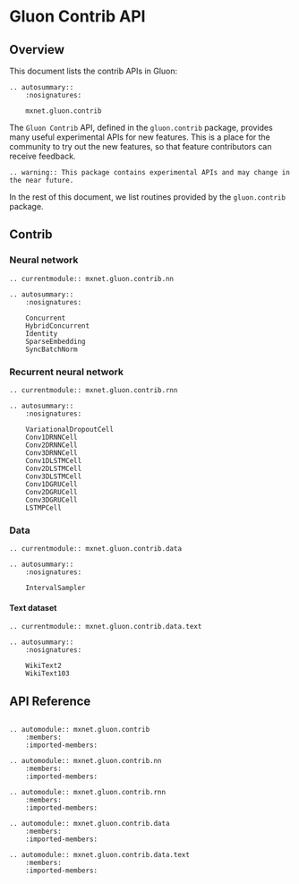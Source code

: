 <!--- Licensed to the Apache Software Foundation (ASF) under one -->
<!--- or more contributor license agreements.  See the NOTICE file -->
<!--- distributed with this work for additional information -->
<!--- regarding copyright ownership.  The ASF licenses this file -->
<!--- to you under the Apache License, Version 2.0 (the -->
<!--- "License"); you may not use this file except in compliance -->
<!--- with the License.  You may obtain a copy of the License at -->

<!---   http://www.apache.org/licenses/LICENSE-2.0 -->

<!--- Unless required by applicable law or agreed to in writing, -->
<!--- software distributed under the License is distributed on an -->
<!--- "AS IS" BASIS, WITHOUT WARRANTIES OR CONDITIONS OF ANY -->
<!--- KIND, either express or implied.  See the License for the -->
<!--- specific language governing permissions and limitations -->
<!--- under the License. -->

# Gluon Contrib API

## Overview

This document lists the contrib APIs in Gluon:

```eval_rst
.. autosummary::
    :nosignatures:

    mxnet.gluon.contrib
```

The `Gluon Contrib` API, defined in the `gluon.contrib` package, provides
many useful experimental APIs for new features.
This is a place for the community to try out the new features,
so that feature contributors can receive feedback.

```eval_rst
.. warning:: This package contains experimental APIs and may change in the near future.
```

In the rest of this document, we list routines provided by the `gluon.contrib` package.

## Contrib

### Neural network

```eval_rst
.. currentmodule:: mxnet.gluon.contrib.nn

.. autosummary::
    :nosignatures:

    Concurrent
    HybridConcurrent
    Identity
    SparseEmbedding
    SyncBatchNorm
```

### Recurrent neural network

```eval_rst
.. currentmodule:: mxnet.gluon.contrib.rnn

.. autosummary::
    :nosignatures:

    VariationalDropoutCell
    Conv1DRNNCell
    Conv2DRNNCell
    Conv3DRNNCell
    Conv1DLSTMCell
    Conv2DLSTMCell
    Conv3DLSTMCell
    Conv1DGRUCell
    Conv2DGRUCell
    Conv3DGRUCell
    LSTMPCell
```

### Data

```eval_rst
.. currentmodule:: mxnet.gluon.contrib.data

.. autosummary::
    :nosignatures:

    IntervalSampler
```

#### Text dataset

```eval_rst
.. currentmodule:: mxnet.gluon.contrib.data.text

.. autosummary::
    :nosignatures:

    WikiText2
    WikiText103
```

## API Reference

<script type="text/javascript" src='../../../_static/js/auto_module_index.js'></script>

```eval_rst

.. automodule:: mxnet.gluon.contrib
    :members:
    :imported-members:

.. automodule:: mxnet.gluon.contrib.nn
    :members:
    :imported-members:

.. automodule:: mxnet.gluon.contrib.rnn
    :members:
    :imported-members:

.. automodule:: mxnet.gluon.contrib.data
    :members:
    :imported-members:

.. automodule:: mxnet.gluon.contrib.data.text
    :members:
    :imported-members:

```

<script>auto_index("api-reference");</script>
